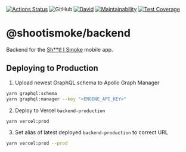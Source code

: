 [![Actions Status](https://github.com/shootismoke/backend/workflows/pr/badge.svg)](https://github.com/shootismoke/backend/actions)
![GitHub](https://img.shields.io/github/license/shootismoke/backend.svg)
[![David](https://img.shields.io/david/shootismoke/backend.svg)](https://david-dm.org/shootismoke/backend)
[![Maintainability](https://api.codeclimate.com/v1/badges/dfeff2fb9de150607af9/maintainability)](https://codeclimate.com/github/shootismoke/backend/maintainability)
[![Test Coverage](https://api.codeclimate.com/v1/badges/dfeff2fb9de150607af9/test_coverage)](https://codeclimate.com/github/shootismoke/backend/test_coverage)

# @shootismoke/backend

Backend for the [Sh\*\*t! I Smoke](https://shootismoke.github.io) mobile app.

## Deploying to Production

1. Upload newest GraphQL schema to Apollo Graph Manager

```bash
yarn graphql:schema
yarn graphql:manager --key "<ENGINE_API_KEY>"
```

2. Deploy to Vercel `backend-production`

```bash
yarn vercel:prod
```

3. Set alias of latest deployed `backend-production` to correct URL

```bash
yarn vercel:prod --prod
```
